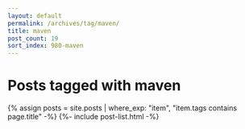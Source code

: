 ```yaml
---
layout: default
permalink: /archives/tag/maven/
title: maven
post_count: 19
sort_index: 980-maven
---
```

<h1 class="page-heading">Posts tagged with maven</h1>
{% assign posts = site.posts | where_exp: "item", "item.tags contains page.title" -%}
{%- include post-list.html -%}
